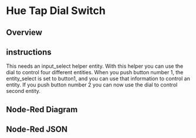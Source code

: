 # Hue Tap Dial Switch

## Overview

## instructions

This needs an input_select helper entity. With this helper you can use the dial to control four different entities. When you push button number 1, the entity_select is set to button1, and you can use that information to control an entity. If you push button number 2 you can now use the dial to control second entity.


## Node-Red Diagram

## Node-Red JSON
